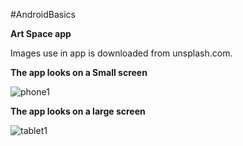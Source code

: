 #AndroidBasics

**Art Space app**

Images use in app is downloaded from unsplash.com.

**The app looks on a Small screen**

![phone1](https://github.com/user-attachments/assets/5d1e6536-9c8f-4f1c-ba15-8bddba8a8e90)


**The app looks on a large screen**

![tablet1](https://github.com/user-attachments/assets/5651e82a-d9a5-46a2-bafa-10f405646a94)
